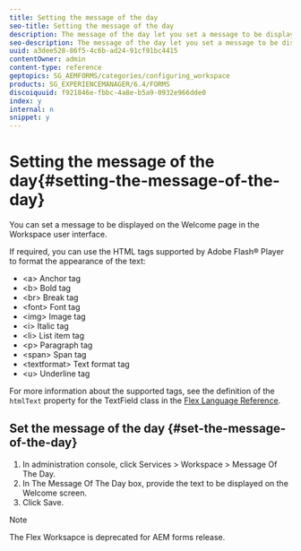 ```yaml
---
title: Setting the message of the day
seo-title: Setting the message of the day
description: The message of the day let you set a message to be displayed on the Welcome page in the Workspace user interface.
seo-description: The message of the day let you set a message to be displayed on the Welcome page in the Workspace user interface.
uuid: a3dee528-86f5-4c6b-ad24-91cf91bc4415
contentOwner: admin
content-type: reference
geptopics: SG_AEMFORMS/categories/configuring_workspace
products: SG_EXPERIENCEMANAGER/6.4/FORMS
discoiquuid: f921846e-fbbc-4a8e-b5a9-0932e966dde0
index: y
internal: n
snippet: y
---
```


# Setting the message of the day{#setting-the-message-of-the-day}

You can set a message to be displayed on the Welcome page in the Workspace user interface.

If required, you can use the HTML tags supported by Adobe Flash® Player to format the appearance of the text:

* &lt;a&gt; Anchor tag
* &lt;b&gt; Bold tag
* &lt;br&gt; Break tag
* &lt;font&gt; Font tag
* &lt;img&gt; Image tag
* &lt;i&gt; Italic tag
* &lt;li&gt; List item tag
* &lt;p&gt; Paragraph tag
* &lt;span&gt; Span tag
* &lt;textformat&gt; Text format tag
* &lt;u&gt; Underline tag

For more information about the supported tags, see the definition of the `htmlText` property for the TextField class in the [Flex Language Reference](http://www.adobe.com/support/documentation/en/flex/).

## Set the message of the day {#set-the-message-of-the-day}

1. In administration console, click Services &gt; Workspace &gt; Message Of The Day.
1. In The Message Of The Day box, provide the text to be displayed on the Welcome screen.
1. Click Save.

>[!NOTE]
>
>The Flex Worksapce is deprecated for AEM forms release.

